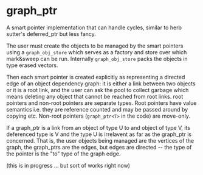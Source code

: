 # graph_ptr
A smart pointer implementation that can handle cycles, similar to herb sutter's deferred_ptr but less fancy.

The user must create the objects to be managed by the smart pointers using a `graph_obj_store` which serves as a factory and store over which mark&sweep can be run. Internally `graph_obj_store` packs the objects in type erased vectors.

Then each smart pointer is created explicitly as representing a directed edge of an object dependency graph: it is either a link between two objects or it is a root link, and the user can ask the pool to collect garbage which means deleting any object that cannot be reached from root links. root pointers and non-root pointers are separate types. Root pointers have value semantics i.e. they are reference counted and may be passed around by copying etc. Non-root pointers (`graph_ptr<T>` in the code) are move-only. 

If a graph_ptr is a link from an object of type U to and object of type V, its deferenced type is V and the type U is irrelavent as far as the graph_ptr is concerned. That is, the user objects being managed are the vertices of the graph, the graph_ptrs are the edges, but edges are directed -- the type of the pointer is the "to" type of the graph edge.

(this is in progress ... but sort of works right now)
